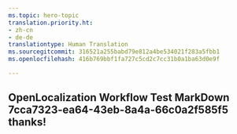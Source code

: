 ```yaml
---
ms.topic: hero-topic
translation.priority.ht:
- zh-cn
- de-de
translationtype: Human Translation
ms.sourcegitcommit: 316521a255babd79e812a4be534021f283a5fbb1
ms.openlocfilehash: 416b769bbf1fa727c5cd2c7cc31b0a1ba63d0e9f

---
```

## OpenLocalization Workflow Test MarkDown 7cca7323-ea64-43eb-8a4a-66c0a2f585f5 thanks!



<!--HONumber=Jul16_HO3-->


